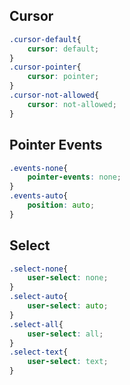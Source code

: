 ## Cursor

```css
.cursor-default{
    cursor: default;
}
.cursor-pointer{
    cursor: pointer;
}
.cursor-not-allowed{
    cursor: not-allowed;
}
```

## Pointer Events

```css
.events-none{
    pointer-events: none;
}
.events-auto{
    position: auto;
}
```

## Select

```css
.select-none{
    user-select: none;
}
.select-auto{
    user-select: auto;
}
.select-all{
    user-select: all;
}
.select-text{
    user-select: text;
}
```
